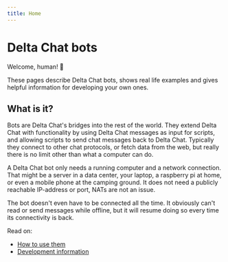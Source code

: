 ```yaml
---
title: Home
---
```


# Delta Chat bots

Welcome, human! 🤖

These pages describe Delta Chat bots, shows real life examples and gives helpful information for developing your own ones.


## What is it?

Bots are Delta Chat's bridges into the rest of the world. They extend Delta Chat with functionality by using Delta Chat messages as input for scripts, and allowing scripts to send chat messages back to Delta Chat. Typically they connect to other chat protocols, or fetch data from the web, but really there is no limit other than what a computer can do.

A Delta Chat bot only needs a running computer and a network connection. That might be a server in a data center, your laptop, a raspberry pi at home, or even a mobile phone at the camping ground. It does not need a publicly reachable IP-address or port, NATs are not an issue.

The bot doesn't even have to be connected all the time. It obviously can't read or send messages while offline, but it will resume doing so every time its connectivity is back.

Read on:
* [How to use them](howto.html)
* [Development information](development.html)
